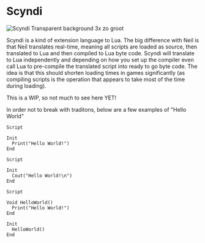 # Scyndi

![Scyndi Transparent background 3x zo groot](https://user-images.githubusercontent.com/11202073/209580803-e6ac9a72-4a2f-401f-baa3-08d9640342ff.png)


Scyndi is a kind of extension language to Lua.
The big difference with Neil is that Neil translates real-time, meaning all scripts are loaded as source, then translated to Lua and then compiled to Lua byte code. 
Scyndi will translate to Lua independently and depending on how you set up the compiler even call Lua to pre-compile the translated script into ready to go byte code. The idea is that this should shorten loading times in games significantly (as compiling scripts is the operation that appears to take most of the time during loading).

This is a WIP, so not much to see here YET!



In order not to break with traditons, below are a few examples of "Hello World"
~~~~
Script

Init
  Print("Hello World!")
End
~~~~

~~~
Script

Init
  Cout("Hello World!\n")
End
~~~

~~~
Script

Void HelloWorld()
  Print("Hello World!")
End

Init
  HelloWorld()
End
~~~
